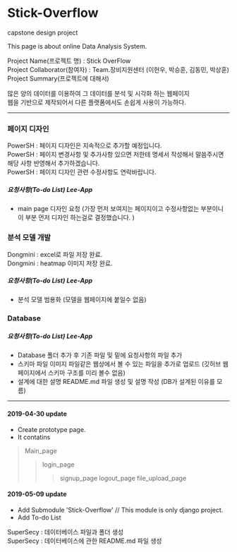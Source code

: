 # Stick-Overflow

capstone design project

This page is about online Data Analysis System.

Project Name(프로젝트 명) : Stick OverFlow <br>
Project Collaborator(참여자) : Team.장비지원센터 (이헌우, 박승훈, 김동민, 박상훈) <br>
Project Summary(프로젝트에 대해서)

많은 양의 데이터를 이용하여 그 데이터를 분석 및 시각화 하는 웹페이지 <br>
웹을 기반으로 제작되어서 다른 플랫폼에서도 손쉽게 사용이 가능하다. <br>


- - -
### 페이지 디자인 
PowerSH : 페이지 디자인은 지속적으로 추가할 예정입니다. <br>
PowerSH : 페이지 변경사항 및 추가사항 있으면 저한테 명세서 작성해서 말씀주시면 해당 사항 반영해서 추가하겠습니다. <br>
PowerSH : 페이지 디자인 관련 수정사항도 연락바랍니다. <br>
##### 요청사항(To-do List) Lee-App
- main page 디자인 요청 (가장 먼저 보여지는 페이지이고 수정사항없는 부분이니 이 부분 먼저 디자인 하는걸로 결정했습니다. )

### 분석 모델 개발 
Dongmini : excel로 파일 저장 완료. <br>
Dongmini : heatmap 이미지 저장 완료. <br>
##### 요청사항(To-do List) Lee-App
- 분석 모델 범용화 (모델을 웹페이지에 붙일수 없음)

### Database

##### 요청사항(To-do List) Lee-App
- Database 폴더 추가 후 기존 파일 및 밑에 요청사항의 파일 추가 
- 스키마 파일 이미지 파일같은 웹상에서 볼 수 있는 파일을 추가로 업로드 (깃허브 웹페이지에서 스키마 구조를 미리 볼수 없음)
- 설계에 대한 설명 README.md 파일 생성 및 설명 작성 (DB가 설계된 이유를 모름)
- - -


#### 2019-04-30 update
- Create prototype page.
- It contatins
> Main_page
>> login_page
>>> signup_page
>> logout_page
>> file_upload_page

#### 2019-05-09 update
- Add Submodule 'Stick-Overflow' // This module is only django project.
- Add To-do List

SuperSecy : 데이터베이스 파일과 폴더 생성 <br>
SuperSecy : 데이터베이스에 관한 README.md 파일 생성 <br>
